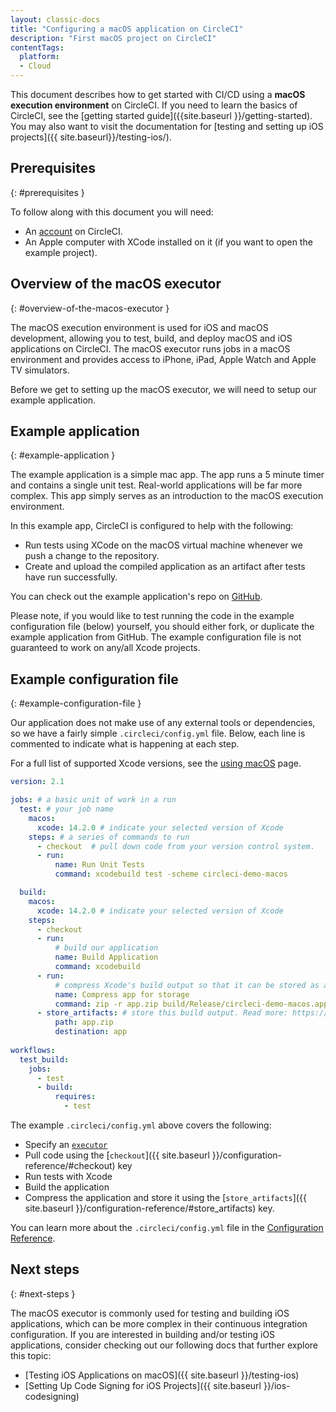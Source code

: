 ```yaml
---
layout: classic-docs
title: "Configuring a macOS application on CircleCI"
description: "First macOS project on CircleCI"
contentTags: 
  platform:
  - Cloud
---
```


This document describes how to get started with CI/CD using a **macOS execution environment** on CircleCI. 
If you need to learn the basics of CircleCI, see the [getting started guide]({{site.baseurl }}/getting-started). 
You may also want to visit the documentation for [testing and setting up iOS projects]({{ site.baseurl}}/testing-ios/).

## Prerequisites
{: #prerequisites }

To follow along with this document you will need:

- An [account](https://circleci.com/signup/) on CircleCI.
- An Apple computer with XCode installed on it (if you want to open the example project).

## Overview of the macOS executor
{: #overview-of-the-macos-executor }

The macOS execution environment is used for iOS and macOS development, allowing you to test, build, and deploy macOS and iOS applications on CircleCI. 
The macOS executor runs jobs in a macOS environment and provides access to iPhone, iPad, Apple Watch and Apple TV simulators.

Before we get to setting up the macOS executor, we will need to setup our example application.

## Example application
{: #example-application }

The example application is a simple mac app. The app runs a 5 minute
timer and contains a single unit test. Real-world applications
will be far more complex. This app simply serves as an introduction to the macOS
execution environment.

In this example app, CircleCI is configured to help with the following:

- Run tests using XCode on the macOS virtual machine whenever we push a change to the repository.
- Create and upload the compiled application as an artifact after tests have run successfully.

You can check out the example application's repo on [GitHub](https://github.com/CircleCI-Public/circleci-demo-macos).

Please note, if you would like to test running the code in the example configuration file (below) yourself, you should either fork, or duplicate the example application from GitHub. The example configuration file is not guaranteed to work on any/all Xcode projects.

## Example configuration file
{: #example-configuration-file }

Our application does not make use of any external tools or dependencies, so we
have a fairly simple `.circleci/config.yml` file. Below, each line is commented
to indicate what is happening at each step.

For a full list of supported Xcode versions, see the [using macOS](/docs/using-macos/#supported-xcode-versions) page.

```yaml
version: 2.1

jobs: # a basic unit of work in a run
  test: # your job name
    macos:
      xcode: 14.2.0 # indicate your selected version of Xcode
    steps: # a series of commands to run
      - checkout  # pull down code from your version control system.
      - run:
          name: Run Unit Tests
          command: xcodebuild test -scheme circleci-demo-macos

  build: 
    macos:
      xcode: 14.2.0 # indicate your selected version of Xcode
    steps: 
      - checkout
      - run:
          # build our application
          name: Build Application
          command: xcodebuild
      - run:
          # compress Xcode's build output so that it can be stored as an artifact
          name: Compress app for storage
          command: zip -r app.zip build/Release/circleci-demo-macos.app
      - store_artifacts: # store this build output. Read more: https://circleci.com/docs/2.0/artifacts/
          path: app.zip
          destination: app
          
workflows:
  test_build:
    jobs:
      - test
      - build:
          requires:
            - test
```

The example `.circleci/config.yml` above covers the following:

- Specify an [`executor`](/docs/configuration-reference/#macos)
- Pull code using the [`checkout`]({{ site.baseurl }}/configuration-reference/#checkout) key
- Run tests with Xcode
- Build the application
- Compress the application and store it using the [`store_artifacts`]({{
  site.baseurl }}/configuration-reference/#store_artifacts) key.

You can learn more about the `.circleci/config.yml` file in the [Configuration Reference]({{site.baseurl}}/configuration-reference/).


## Next steps
{: #next-steps }

The macOS executor is commonly used for testing and building iOS applications,
which can be more complex in their continuous integration configuration. If you
are interested in building and/or testing iOS applications, consider checking
out our following docs that further explore this topic:

- [Testing iOS Applications on macOS]({{ site.baseurl }}/testing-ios)
- [Setting Up Code Signing for iOS Projects]({{ site.baseurl }}/ios-codesigning)

